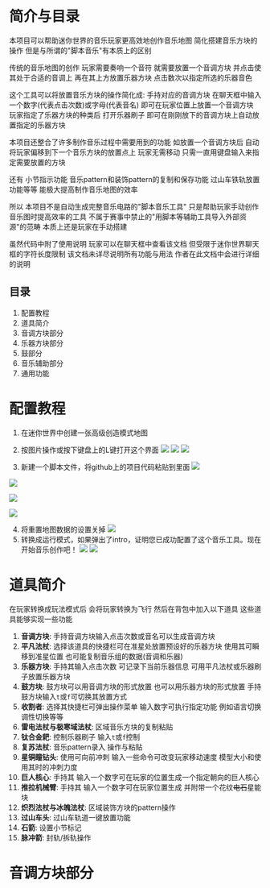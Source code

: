 # 简介与目录

本项目可以帮助迷你世界的音乐玩家更高效地创作音乐地图 简化搭建音乐方块的操作 但是与所谓的"脚本音乐"有本质上的区别

传统的音乐地图的创作 玩家需要奏响一个音符 就需要放置一个音调方块 并点击使其处于合适的音调上 再在其上方放置乐器方块 点击数次以指定所选的乐器音色

这个工具可以将放置音乐方块的操作简化成: 手持对应的音调方块 在聊天框中输入一个数字(代表点击次数)或字母(代表音名) 即可在玩家位置上放置一个音调方块 玩家指定了乐器方块的种类后 打开乐器刷子 即可在刚刚放下的音调方块上自动放置指定的乐器方块

本项目还整合了许多制作音乐过程中需要用到的功能 如放置一个音调方块后 自动将玩家偏移到下一个音乐方块的放置点上 玩家无需移动 只需一直用键盘输入来指定需要放置的方块

还有 小节指示功能 音乐pattern和装饰pattern的复制和保存功能 过山车铁轨放置功能等等 能极大提高制作音乐地图的效率

所以 本项目不是自动生成完整音乐电路的"脚本音乐工具" 只是帮助玩家手动创作音乐图时提高效率的工具 不属于赛事中禁止的"用脚本等辅助工具导入外部资源"的范畴 本质上还是玩家在手动搭建

虽然代码中附了使用说明 玩家可以在聊天框中查看该文档 但受限于迷你世界聊天框的字符长度限制 该文档未详尽说明所有功能与用法 作者在此文档中会进行详细的说明

## 目录

1. 配置教程
2. 道具简介
3. 音调方块部分
4. 乐器方块部分
5. 鼓部分
6. 音乐辅助部分
7. 通用功能

# 配置教程

1. 在迷你世界中创建一张高级创造模式地图
2. 按图片操作或按下键盘上的L键打开这个界面
![](https://github.com/OWALabuy/MiniWorldMusicTool/assets/134919443/bf2731a4-ca64-40ac-811f-78e13b781cff)
![](https://github.com/OWALabuy/MiniWorldMusicTool/assets/134919443/ec740b37-4565-4106-a17b-468f8d3d95f6)
![](https://github.com/OWALabuy/MiniWorldMusicTool/assets/134919443/98c93e6b-4dfe-490b-97c4-2211a1a2726d)

3. 新建一个脚本文件，将github上的项目代码粘贴到里面
![](https://github.com/OWALabuy/MiniWorldMusicTool/assets/134919443/36983067-981e-40b2-93e3-9d5c957ee307)

![](https://github.com/OWALabuy/MiniWorldMusicTool/assets/134919443/011a33ad-caad-4b9f-8efe-85a3aa9c943f)

![](https://github.com/OWALabuy/MiniWorldMusicTool/assets/134919443/c01159af-80be-4aac-8c9b-216ba9672e4a)

![](https://github.com/OWALabuy/MiniWorldMusicTool/assets/134919443/6aba35b3-2c5a-49f9-8a03-edaaf92f9fdc)

4. 将重置地图数据的设置关掉
![](https://github.com/OWALabuy/MiniWorldMusicTool/assets/134919443/56c4cbf9-813c-47f3-90b4-8e14f4882ade)
5. 转换成运行模式，如果弹出了intro，证明您已成功配置了这个音乐工具。现在开始音乐创作吧！
![](https://github.com/OWALabuy/MiniWorldMusicTool/assets/134919443/01685ae0-a18b-4e80-83c6-777a88cd2c67)
![](https://github.com/OWALabuy/MiniWorldMusicTool/assets/134919443/a56b6752-7f59-4b3a-9d9d-181792c4efcb)

# 道具简介

在玩家转换成玩法模式后 会将玩家转换为飞行 然后在背包中加入以下道具 这些道具能够实现一些功能

1. **音调方块**: 手持音调方块输入点击次数或音名可以生成音调方块
2. **平凡法杖**: 选择该道具的快捷栏可在准星处放置预设好的乐器方块 使用其可瞬移到准星位置 也可能复制音乐组的数据(音调和乐器)
3. **乐器方块**: 手持其输入点击次数 可记录下当前乐器信息 可用平凡法杖或乐器刷子放置乐器方块
4. **鼓方块**: 鼓方块可以用音调方块的形式放置 也可以用乐器方块的形式放置 手持鼓方块输入`t`或`f`可切换其放置方式
5. **收割者**: 选择其快捷栏可弹出操作菜单 输入数字可执行指定功能 例如语言切换 调性切换等等
6. **雷电法杖与极寒域法杖**: 区域音乐方块的复制粘贴
7. **钛合金耙**: 控制乐器刷子 输入`t`或`f`控制
8. **复苏法杖**: 音乐pattern录入 操作与粘贴
9. **星~~铜~~瞳钻头**: 使用可向前冲刺 输入一些命令可改变玩家移动速度 模型大小和使用其时的冲刺力度
10. **巨人核心**: 手持其 输入一个数字可在玩家的位置生成一个指定朝向的巨人核心
11. **推拉机械臂**: 手持其 输入一个数字可在玩家位置生成 并附带一个花纹~~电石~~星能块
12. **炽烈法杖与冰魄法杖**: 区域装饰方块的pattern操作
13. **过山车头**: 过山车轨道一键放置功能
14. **石箭**: 设置小节标记
15. **脉冲箭**: 封轨/拆轨操作

# 音调方块部分
